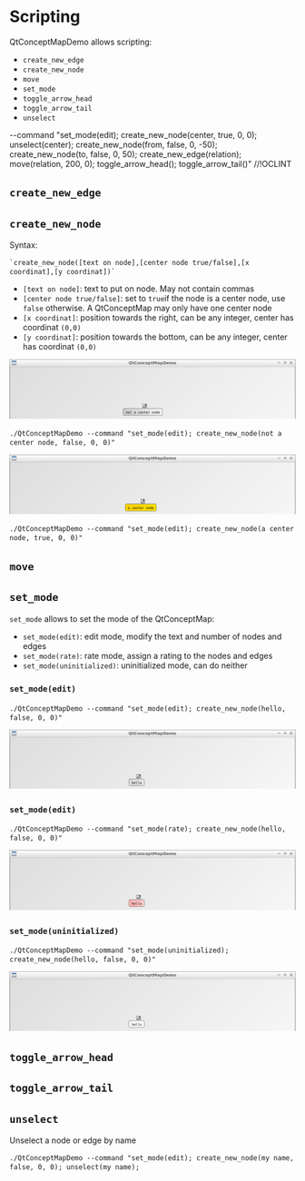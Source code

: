 # Scripting

QtConceptMapDemo allows scripting:

 * `create_new_edge`
 * `create_new_node`
 * `move`
 * `set_mode`
 * `toggle_arrow_head`
 * `toggle_arrow_tail`
 * `unselect`

--command "set_mode(edit); create_new_node(center, true, 0, 0); unselect(center); create_new_node(from, false, 0, -50); create_new_node(to, false, 0, 50); create_new_edge(relation); move(relation, 200, 0); toggle_arrow_head(); toggle_arrow_tail()" //!OCLINT


## `create_new_edge`

## `create_new_node`

Syntax:

```
`create_new_node([text on node],[center node true/false],[x coordinat],[y coordinat])`
```

 * `[text on node]`: text to put on node. May not contain commas
 * `[center node true/false]`: set to `true`if the node is a center node, use `false` otherwise. A QtConceptMap may only have one center node
 * `[x coordinat]`: position towards the right, can be any integer, center has coordinat `(0,0)`
 * `[y coordinat]`: position towards the bottom, can be any integer, center has coordinat `(0,0)`

![](pics/create_new_node_not_center.png)

```
./QtConceptMapDemo --command "set_mode(edit); create_new_node(not a center node, false, 0, 0)"
```

![](pics/create_new_node_center.png)

```
./QtConceptMapDemo --command "set_mode(edit); create_new_node(a center node, true, 0, 0)"
```

## `move`


## `set_mode`

`set_mode` allows to set the mode of the QtConceptMap:

  * `set_mode(edit)`: edit mode, modify the text and number of nodes and edges
  * `set_mode(rate)`: rate mode, assign a rating to the nodes and edges
  * `set_mode(uninitialized)`: uninitialized mode, can do neither

### `set_mode(edit)`

```
./QtConceptMapDemo --command "set_mode(edit); create_new_node(hello, false, 0, 0)"
```

![`set_mode(edit)`](pics/set_mode_edit.png)

### `set_mode(edit)`

```
./QtConceptMapDemo --command "set_mode(rate); create_new_node(hello, false, 0, 0)"
```

![`set_mode(rate)`](pics/set_mode_rate.png)

### `set_mode(uninitialized)`

```
./QtConceptMapDemo --command "set_mode(uninitialized); create_new_node(hello, false, 0, 0)"
```

![`set_mode(uninitialized)`](pics/set_mode_uninitialized.png)

## `toggle_arrow_head`

## `toggle_arrow_tail`

## `unselect`

Unselect a node or edge by name

```
./QtConceptMapDemo --command "set_mode(edit); create_new_node(my name, false, 0, 0); unselect(my name);
```
